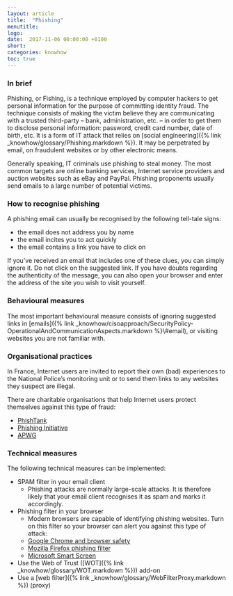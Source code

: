 ```yaml
---
layout: article
title:  "Phishing"
menutitle:
logo:
date:  2017-11-06 00:00:00 +0100
short:
categories: knowhow
toc: true
---
```

<h3 class="titre-page" id="in-brief">In brief</h3>
Phishing, or Fishing, is a technique employed by computer hackers to get personal information for the purpose of committing identity fraud. The technique consists of making the victim believe they are communicating with a trusted third-party – bank, administration, etc. – in order to get them to disclose personal information: password, credit card number, date of birth, etc. It is a form of IT attack that relies on [social engineering]({% link _knowhow/glossary/Phishing.markdown %}). It may be perpetrated by email, on fraudulent websites or by other electronic means.

Generally speaking, IT criminals use phishing to steal money. The most common targets are online banking services, Internet service providers and auction websites such as eBay and PayPal. Phishing proponents usually send emails to a large number of potential victims.

<h3 class="titre-page" id="how-to-recognise-phishing">How to recognise phishing</h3>
A phishing email can usually be recognised by the following tell-tale signs:

* the email does not address you by name
* the email incites you to act quickly
* the email contains a link you have to click on

If you’ve received an email that includes one of these clues, you can simply ignore it. Do not click on the suggested link. If you have doubts regarding the authenticity of the message, you can also open your browser and enter the address of the site you wish to visit yourself.

<h3 class="titre-page" id="behavioural-measures">Behavioural measures</h3>
The most important behavioural measure consists of ignoring suggested links in [emails]({% link _knowhow/cisoapproach/SecurityPolicy-OperationalAndCommunicationAspects.markdown %}\#email), or visiting websites you are not familiar with.

<h3 class="titre-page" id="organisational-practices">Organisational practices</h3>
In France, Internet users are invited to report their own (bad) experiences to the National Police’s monitoring unit or to send them links to any websites they suspect are illegal.

There are charitable organisations that help Internet users protect themselves against this type of fraud:

* [PhishTank](https://www.phishtank.com)
* [Phishing Initiative](https://phishing-initiative.fr/contrib)
* [APWG](https://apwg.org)

<h3 class="titre-page" id="technical-measures">Technical measures</h3>
The following technical measures can be implemented:

* SPAM filter in your email client
  * Phishing attacks are normally large-scale attacks. It is therefore likely that your email client recognises it as spam and marks it accordingly.
* Phishing filter in your browser
  * Modern browsers are capable of identifying phishing websites. Turn on this filter so your browser can alert you against this type of attack:
  * [Google Chrome and browser safety](https://support.google.com/chrome/answer/114836?hl=fr&ref_topic=7437824)
  * [Mozilla Firefox phishing filter](https://support.mozilla.org/en-US/kb/how-does-phishing-and-malware-protection-work)
  * [Microsoft Smart Screen](https://www.microsoft.com/en-us/security/default.aspx)
* Use the Web of Trust ([WOT]({% link _knowhow/glossary/WOT.markdown %})) add-on
* Use a [web filter]({% link _knowhow/glossary/WebFilterProxy.markdown %}) (proxy)
